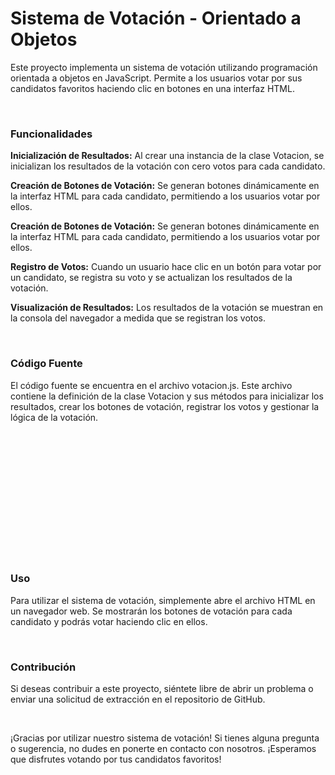 
<h1>Sistema de Votación - Orientado a Objetos</h1>
<p>Este proyecto implementa un sistema de votación utilizando programación orientada a objetos en JavaScript. Permite a los usuarios votar por sus candidatos favoritos haciendo clic en botones en una interfaz HTML.</p>
<br>
<h3>Funcionalidades</h3>
<p><b>Inicialización de Resultados:</b> Al crear una instancia de la clase Votacion, se inicializan los resultados de la votación con cero votos para cada candidato.</p>
<p><b>Creación de Botones de Votación:</b> Se generan botones dinámicamente en la interfaz HTML para cada candidato, permitiendo a los usuarios votar por ellos.</p>
<p><b>Creación de Botones de Votación:</b> Se generan botones dinámicamente en la interfaz HTML para cada candidato, permitiendo a los usuarios votar por ellos.</p>
<p><b>Registro de Votos:</b> Cuando un usuario hace clic en un botón para votar por un candidato, se registra su voto y se actualizan los resultados de la votación.</p>
<p><b>Visualización de Resultados:</b> Los resultados de la votación se muestran en la consola del navegador a medida que se registran los votos.</p>
<br>
<h3>Código Fuente</h3>
<p>El código fuente se encuentra en el archivo votacion.js. Este archivo contiene la definición de la clase Votacion y sus métodos para inicializar los resultados, crear los botones de votación, registrar los votos y gestionar la lógica de la votación.</p>
<img src="">
<p></p>
<br>
<img src="">
<p></p>
<br>
<img src="">
<p></p>
<br>
<img src="">
<p></p>
<br>
<img src="">
<p></p>
<br>
<img src="">
<p></p>
<br>
<br>
<h3>Uso</h3>
<p>Para utilizar el sistema de votación, simplemente abre el archivo HTML en un navegador web. Se mostrarán los botones de votación para cada candidato y podrás votar haciendo clic en ellos.</p>
<br>
<h3>Contribución</h3>
<p>Si deseas contribuir a este proyecto, siéntete libre de abrir un problema o enviar una solicitud de extracción en el repositorio de GitHub.</p>
<br>
<p>¡Gracias por utilizar nuestro sistema de votación! Si tienes alguna pregunta o sugerencia, no dudes en ponerte en contacto con nosotros. ¡Esperamos que disfrutes votando por tus candidatos favoritos!</p>
